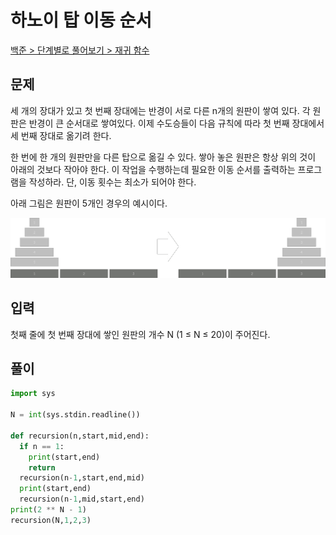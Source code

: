 # 하노이 탑 이동 순서

[백준 > 단계별로 풀어보기 > 재귀 함수](https://www.acmicpc.net/problem/11729)

## 문제

세 개의 장대가 있고 첫 번째 장대에는 반경이 서로 다른 n개의 원판이 쌓여 있다. 각 원판은 반경이 큰 순서대로 쌓여있다. 이제 수도승들이 다음 규칙에 따라 첫 번째 장대에서 세 번째 장대로 옮기려 한다.

한 번에 한 개의 원판만을 다른 탑으로 옮길 수 있다.
쌓아 놓은 원판은 항상 위의 것이 아래의 것보다 작아야 한다.
이 작업을 수행하는데 필요한 이동 순서를 출력하는 프로그램을 작성하라. 단, 이동 횟수는 최소가 되어야 한다.

아래 그림은 원판이 5개인 경우의 예시이다.

![alt text](image.png)

## 입력

첫째 줄에 첫 번째 장대에 쌓인 원판의 개수 N (1 ≤ N ≤ 20)이 주어진다.

## 풀이

```python
import sys

N = int(sys.stdin.readline())

def recursion(n,start,mid,end):
  if n == 1:
    print(start,end)
    return
  recursion(n-1,start,end,mid)
  print(start,end)
  recursion(n-1,mid,start,end)
print(2 ** N - 1)
recursion(N,1,2,3)
```